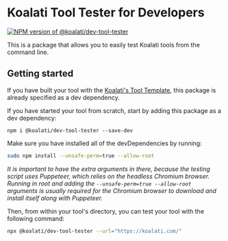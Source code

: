 # Koalati Tool Tester for Developers

[![NPM version of @koalati/dev-tool-tester](https://img.shields.io/npm/v/@koalati/dev-tool-tester)](https://www.npmjs.com/package/@koalati/dev-tool-tester)

This is a package that allows you to easily test Koalati tools from the command line.


## Getting started

If you have built your tool with the [Koalati's Tool Template](https://github.com/koalatiapp/tool-template), this package is already specified as a dev dependency.

If you have started your tool from scratch, start by adding this package as a dev dependency:
```
npm i @koalati/dev-tool-tester --save-dev
```

Make sure you have installed all of the devDependencies by running:
```bash
sudo npm install --unsafe-perm=true --allow-root
```

_It is important to have the extra arguments in there, because the testing script uses Puppeteer, which relies on the headless Chromium browser. Running in root and adding the `--unsafe-perm=true --allow-root` arguments is usually required for the Chromium browser to download and install itself along with Puppeteer._

Then, from within your tool's directory, you can test your tool with the following command:

```bash
npx @koalati/dev-tool-tester --url="https://koalati.com/"
```
